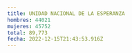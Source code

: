```yaml
---
title: UNIDAD NACIONAL DE LA ESPERANZA
hombres: 44021
mujeres: 45752
total: 89,773
fecha: 2022-12-15T21:43:53.916Z
---
```

